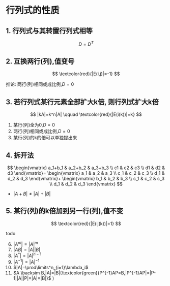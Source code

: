 # 行列式的性质

## 1. 行列式与其转置行列式相等

$$
D=D^T
$$

## 2. 互换两行(列),值变号

$$
\textcolor{red}{|E(i,j)|=-1}
$$

推论: 两行(列)相同或成比例,$D=0$

## 3. 若行列式某行元素全部扩大k倍, 则行列式扩大k倍

$$
|kA|=k^n|A| \qquad \textcolor{red}{|E(i(k))|=k}
$$

1. 某行(列)全为0,$D=0$
2. 两行(列)相同或成比例,$D=0$
3. 某行(列)的k的倍可以单独提出来

## 4. 拆开法

$$
\begin{vmatrix}
	a_1+b_1 & a_2+b_2 & a_3+b_3 \\
	c1 & c2 & c3 \\
	d1 & d2 & d3
\end{vmatrix}=
\begin{vmatrix}
	a_1 & a_2 & a_3 \\
	c_1 & c_2 & c_3 \\
	d_1 & d_2 & d_3
\end{vmatrix}+
\begin{vmatrix}
	b_1 & b_2 & b_3 \\
	c_1 & c_2 & c_3 \\
	d_1 & d_2 & d_3
\end{vmatrix}
$$

- $|A+B| \not = |A|+|B|$

## 5. 某行(列)的k倍加到另一行(列),值不变

$$
\textcolor{red}{|E(ij(k))|=1}
$$

todo

6. $|A^m|=|A|^m$
7. $|AB|=|A||B|$
8. $|A^*|=|A|^{n-1}$
9. $|A^{-1}|=|A|^{-1}$
10. $|A|=\prod\limits^n_{i=1}\lambda_i$
11. $A \backsim B,|A|=|B|(\textcolor{green}{P^{-1}AP=B,|P^{-1}AP|=|P-1||A||P|=|A|=|B|}$ )
